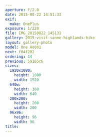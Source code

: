 ```yaml
---
aperture: f/2.0
date: 2015-08-22 14:51:33
exif:
  make: OnePlus
exposure: 1/220
file: IMG_20150822_145131
gallery: 2015-visit-sanne-highlands-hike
layout: gallery-photo
model: One A0001
next: f04f202
ordering: 14
previous: 5a165c6
sizes:
  1920x1080:
    height: 1080
    width: 1920
  640w:
    height: 360
    width: 640
  200x200:
    height: 200
    width: 200
  96x96:
    height: 96
    width: 96
title: 
---
```

